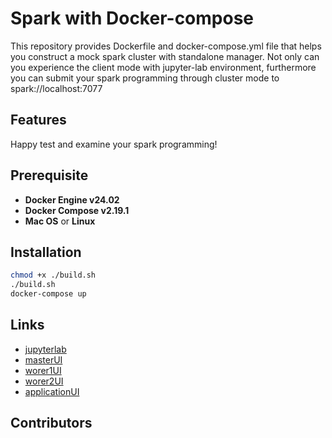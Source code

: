 # Spark with Docker-compose
This repository provides Dockerfile and docker-compose.yml file that helps you construct a mock spark cluster with standalone manager. Not only can you experience the client mode with jupyter-lab environment, furthermore you can submit your spark programming through cluster mode to spark://localhost:7077

## Features
Happy test and examine your spark programming!

## Prerequisite

* **Docker Engine v24.02**
* **Docker Compose v2.19.1**
* **Mac OS** or **Linux**

## Installation
```bash
chmod +x ./build.sh
./build.sh
docker-compose up
```

## Links
- [jupyterlab](http://localhost:9999)
- [masterUI](http://localhost:9090)
- [worer1UI](http://localhost:9091)
- [worer2UI](http://localhost:9092)
- [applicationUI](http://localhost:4040)



## Contributors
- [ampersandor](https://github.com/ampersandor)
